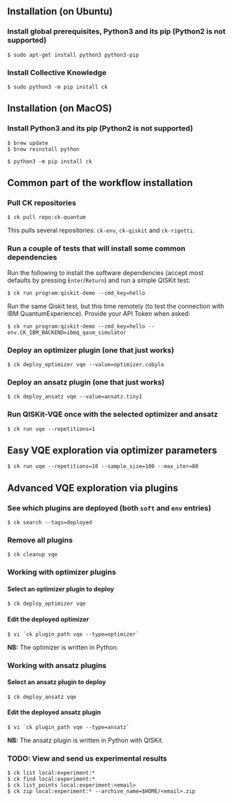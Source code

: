 ## Installation (on Ubuntu)

### Install global prerequisites, Python3 and its pip (Python2 is not supported)

```
$ sudo apt-get install python3 python3-pip
```

### Install Collective Knowledge

```
$ sudo python3 -m pip install ck
```


## Installation (on MacOS)

### Install Python3 and its pip (Python2 is not supported)

```
$ brew update
$ brew reinstall python
```

```
$ python3 -m pip install ck
```

## Common part of the workflow installation

### Pull CK repositories

```
$ ck pull repo:ck-quantum
```
This pulls several repositories: `ck-env`, `ck-qiskit` and `ck-rigetti`.


### Run a couple of tests that will install some common dependencies

Run the following to install the software dependencies (accept most defaults by pressing `Enter`/`Return`) and run a simple QISKit test:
```
$ ck run program:qiskit-demo --cmd_key=hello
```

Run the same Qiskit test, but this time remotely (to test the connection with IBM QuantumExperience). Provide your API Token when asked:
```
$ ck run program:qiskit-demo --cmd_key=hello --env.CK_IBM_BACKEND=ibmq_qasm_simulator
```


### Deploy an optimizer plugin (one that just works)
```
$ ck deploy_optimizer vqe --value=optimizer.cobyla
```

### Deploy an ansatz plugin (one that just works)
```
$ ck deploy_ansatz vqe --value=ansatz.tiny1
```

### Run QISKit-VQE once with the selected optimizer and ansatz
```
$ ck run vqe --repetitions=1
```

## Easy VQE exploration via optimizer parameters
```
$ ck run vqe --repetitions=10 --sample_size=100 --max_iter=80
```

## Advanced VQE exploration via plugins

### See which plugins are deployed (both `soft` and `env` entries)
```
$ ck search --tags=deployed
```

### Remove all plugins
```
$ ck cleanup vqe
```

### Working with optimizer plugins

#### Select an optimizer plugin to deploy
```
$ ck deploy_optimizer vqe
```

#### Edit the deployed optimizer
```
$ vi `ck plugin_path vqe --type=optimizer`
```
**NB:** The optimizer is written in Python.

### Working with ansatz plugins

#### Select an ansatz plugin to deploy
```
$ ck deploy_ansatz vqe
```

#### Edit the deployed ansatz plugin
```
$ vi `ck plugin_path vqe --type=ansatz`
```
**NB:** The ansatz plugin is written in Python with QISKit.

### TODO: View and send us experimental results
```
$ ck list local:experiment:*
$ ck find local:experiment:*
$ ck list_points local:experiment:<email>
$ ck zip local:experiment:* --archive_name=$HOME/<email>.zip
```
